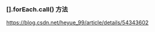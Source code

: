 ### [].forEach.call() 方法
https://blog.csdn.net/heyue_99/article/details/54343602

###



























